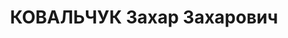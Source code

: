 ---
title: КОВАЛЬЧУК Захар Захарович
description: 'Род. в 1893, Гродненская губ., Пружанский уезд, дер. Кривляны, белорус,
  обр.: н/начальное, член ВКП(б) с 1920, исключен в связи с арестом. Проживал: Минск,
  ул. Ленинская 36/43, кв. 22. Директор, Рыбо-консервный завод. Ранее работал секретарем
  Оршанского окружкома партии, зав.отд.кадров ЦК КП(б)Б, предс.ЦК профс.БССР, член
  ЦК КП(б)Б.

  Арестован 29.07.1937. Обв. по ст. 69, 70, 76 УК БССР - активный участник к/р террор.-шпионской
  орг. Приговор: ВК ВС СССР, 29.10.1937 – ВМН с конфискацией имущества. Расстрелян
  30.10.1937, г.Минск.

  Реабилитирован ВК ВС СССР 15.09.1956'
---